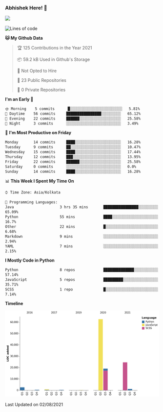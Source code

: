 ### Abhishek Here! 👋
![](https://komarev.com/ghpvc/?username=5parkp1ug&color=green)

<!--
**5parkp1ug/5parkp1ug** is a ✨ _special_ ✨ repository because its `README.md` (this file) appears on your GitHub profile.

Here are some ideas to get you started:

- 🔭 I’m currently working on ...
- 🌱 I’m currently learning ...
- 👯 I’m looking to collaborate on ...
- 🤔 I’m looking for help with ...
- 💬 Ask me about ...
- 📫 How to reach me: ...
- 😄 Pronouns: ...
- ⚡ Fun fact: ...
-->

<!--START_SECTION:waka-->
![Lines of code](https://img.shields.io/badge/From%20Hello%20World%20I%27ve%20Written-111322%20lines%20of%20code-blue)

**🐱 My Github Data** 

> 🏆 125 Contributions in the Year 2021
 > 
> 📦 59.2 kB Used in Github's Storage 
 > 
> 🚫 Not Opted to Hire
 > 
> 📜 23 Public Repositories 
 > 
> 🔑 0 Private Repositories  
 > 
**I'm an Early 🐤** 

```text
🌞 Morning    5 commits      █░░░░░░░░░░░░░░░░░░░░░░░░   5.81% 
🌆 Daytime    56 commits     ████████████████░░░░░░░░░   65.12% 
🌃 Evening    22 commits     ██████░░░░░░░░░░░░░░░░░░░   25.58% 
🌙 Night      3 commits      ░░░░░░░░░░░░░░░░░░░░░░░░░   3.49%

```
📅 **I'm Most Productive on Friday** 

```text
Monday       14 commits     ████░░░░░░░░░░░░░░░░░░░░░   16.28% 
Tuesday      9 commits      ██░░░░░░░░░░░░░░░░░░░░░░░   10.47% 
Wednesday    15 commits     ████░░░░░░░░░░░░░░░░░░░░░   17.44% 
Thursday     12 commits     ███░░░░░░░░░░░░░░░░░░░░░░   13.95% 
Friday       22 commits     ██████░░░░░░░░░░░░░░░░░░░   25.58% 
Saturday     0 commits      ░░░░░░░░░░░░░░░░░░░░░░░░░   0.0% 
Sunday       14 commits     ████░░░░░░░░░░░░░░░░░░░░░   16.28%

```


📊 **This Week I Spent My Time On** 

```text
⌚︎ Time Zone: Asia/Kolkata

💬 Programming Languages: 
Java                     3 hrs 35 mins       ████████████████░░░░░░░░░   65.09% 
Python                   55 mins             ████░░░░░░░░░░░░░░░░░░░░░   16.7% 
Other                    22 mins             █░░░░░░░░░░░░░░░░░░░░░░░░   6.68% 
Markdown                 9 mins              ░░░░░░░░░░░░░░░░░░░░░░░░░   2.94% 
YAML                     7 mins              ░░░░░░░░░░░░░░░░░░░░░░░░░   2.15%

```

**I Mostly Code in Python** 

```text
Python                   8 repos             ██████████████░░░░░░░░░░░   57.14% 
JavaScript               5 repos             █████████░░░░░░░░░░░░░░░░   35.71% 
SCSS                     1 repo              █░░░░░░░░░░░░░░░░░░░░░░░░   7.14%

```


**Timeline**

![Chart not found](https://raw.githubusercontent.com/5parkp1ug/5parkp1ug/master/charts/bar_graph.png) 


 Last Updated on 02/08/2021
<!--END_SECTION:waka-->
